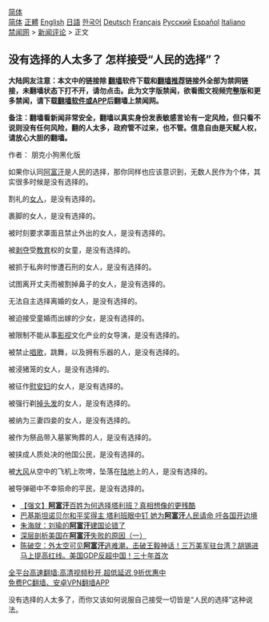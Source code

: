 <!-- 面包屑导航 --> <div class="breadcrumb"><!-- GTranslate: https://gtranslate.io/ -->  <div class="switcher notranslate">  <div class="selected">  <a href="#" onclick="return false;"> 简体</a>  </div>  <div class="option">  <a href="https://www.bannedbook.org" onclick="doGTranslate('zh-CN|zh-CN');jQuery('div.switcher div.selected a').html(jQuery(this).html());return false;" title="简体中文" class="nturl selected"> 简体</a>  <a href="https://www.bannedbook.org/zh-tw/" onclick="doGTranslate('zh-CN|zh-TW');jQuery('div.switcher div.selected a').html(jQuery(this).html());return false;" title="繁體中文" class="nturl"> 正體</a>  <a href="https://www.bannedbook.org/en/" onclick="doGTranslate('zh-CN|en');jQuery('div.switcher div.selected a').html(jQuery(this).html());return false;" title="English" class="nturl"> English</a>  <a href="https://www.bannedbook.org/ja/" onclick="doGTranslate('zh-CN|ja');jQuery('div.switcher div.selected a').html(jQuery(this).html());return false;" title="日本語" class="nturl"> 日語</a>  <a href="https://www.bannedbook.org/ko/" onclick="doGTranslate('zh-CN|ko');jQuery('div.switcher div.selected a').html(jQuery(this).html());return false;" title="한국어" class="nturl"> 한국어</a>  <a href="https://www.bannedbook.org/de/" onclick="doGTranslate('zh-CN|de');jQuery('div.switcher div.selected a').html(jQuery(this).html());return false;" title="Deutsch" class="nturl"> Deutsch</a>  <a href="https://www.bannedbook.org/fr/" onclick="doGTranslate('zh-CN|fr');jQuery('div.switcher div.selected a').html(jQuery(this).html());return false;" title="Français" class="nturl"> Français</a>  <a href="https://www.bannedbook.org/ru/" onclick="doGTranslate('zh-CN|ru');jQuery('div.switcher div.selected a').html(jQuery(this).html());return false;" title="Русский" class="nturl"> Русский</a>  <a href="https://www.bannedbook.org/es/" onclick="doGTranslate('zh-CN|es');jQuery('div.switcher div.selected a').html(jQuery(this).html());return false;" title="Español" class="nturl"> Español</a>  <a href="https://www.bannedbook.org/it/" onclick="doGTranslate('zh-CN|it');jQuery('div.switcher div.selected a').html(jQuery(this).html());return false;" title="Italiano" class="nturl"> Italiano</a>  </div>  </div>      <div class='breadcrumb-sub'><!-- Breadcrumb NavXT 6.3.0 --> <a href="https://www.bannedbook.org/" class="home">禁闻网</a> &gt; <a href="https://www.bannedbook.org/bnews/comments/" class="category">新闻评论</a> &gt; 正文</div></div><h2>没有选择的人太多了 怎样接受“人民的选择”？</h2> <p class="notice"><b>大陆网友注意：本文中的链接除 <a href="https://github.com/bannedbook/fanqiang" >翻墙</a>软件下载和<a href="https://github.com/killgcd/justmysocks/blob/master/README.md">翻墙推荐</a>链接外全部为禁网链接，未翻墙状态下打不开，请勿点击。此为文字版禁闻，欲看图文视频完整版和更多禁闻，请下载<a href="https://github.com/bannedbook/fanqiang">翻墙软件或APP</a>后翻墙上禁闻网。</p><p>备注：翻墙看新闻非常安全，翻墙以真实身份发表敏感言论有一定风险，但只看不说则没有任何风险，翻的人太多，政府管不过来，也不管。信息自由是天赋人权，请放心大胆的翻墙。</b></p>  <div class="entry"> <p>作者： 朋克小狗黑化版</p> <p>如果你认同<a href="https://www.bannedbook.org/bnews/tag/%e9%98%bf%e5%af%8c%e6%b1%97/" class="st_tag internal_tag" rel="tag" title="标签 阿富汗 下的日志">阿富汗</a>是人民的选择，那你同样也应该意识到，无数人民作为个体，其实很多时候是没有选择的。</p> <p>割礼的<a href="https://www.bannedbook.org/bnews/tag/%e5%a5%b3%e4%ba%ba/" class="st_tag internal_tag" rel="tag" title="标签 女人 下的日志">女人</a>，是没有选择的。</p> <p>裹脚的女人，是没有选择的。</p> <p>被时刻要求罩面且禁止外出的女人，是没有选择的。</p>  <p>被<span class='wp_keywordlink'><a href="https://www.bannedbook.org/forum2/topic21.html" title="《剥夺》 黄建民 著" target="_blank">剥夺</a></span>受<a href="https://www.bannedbook.org/bnews/tag/%e6%95%99%e8%82%b2/" class="st_tag internal_tag" rel="tag" title="标签 教育 下的日志">教育</a>权的女童，是没有选择的。</p> <p>被抓于私奔时惨遭石刑的女人，是没有选择的。</p> <p>试图离开丈夫而被割掉鼻子的女人，是没有选择的。</p> <p>无法自主选择离婚的女人，是没有选择的。</p> <p>被迫接受童婚而出嫁的少女，是没有选择的。</p>  <p>被限制不能从事<a href="https://www.bannedbook.org/bnews/tag/%E5%BD%B1%E8%A7%86/" class="st_tag internal_tag" rel="tag" title="标签 影视 下的日志">影视</a>文化产业的女导演，是没有选择的。</p> <p>被禁止<a href="https://www.bannedbook.org/bnews/tag/%E5%94%B1%E6%AD%8C/" class="st_tag internal_tag" rel="tag" title="标签 唱歌 下的日志">唱歌</a>，跳舞，以及拥有乐器的人，是没有选择的。</p> <p>被浸猪笼的女人，是没有选择的。</p> <p>被征作<a href="https://www.bannedbook.org/bnews/tag/%e6%85%b0%e5%ae%89%e5%a6%87/" class="st_tag internal_tag" rel="tag" title="标签 慰安妇 下的日志">慰安妇</a>的女人，是没有选择的。</p> <p>被强行剃<a href="https://www.bannedbook.org/bnews/tag/%E6%8E%89%E5%A4%B4%E5%8F%91/" class="st_tag internal_tag" rel="tag" title="标签 掉头发 下的日志">掉头发</a>的女人，是没有选择的。</p>  <p>被纳为三妻四妾的女人，是没有选择的。</p> <p>被作为祭品带入墓冢殉葬的人，是没有选择的。</p> <p>被挟成人质处决的他国公民，是没有选择的。</p> <p>被<a href="https://www.bannedbook.org/bnews/tag/%E5%A4%A7%E9%A3%8E/" class="st_tag internal_tag" rel="tag" title="标签 大风 下的日志">大风</a>从空中的飞机上吹垮，坠落在<a href="https://www.bannedbook.org/bnews/tag/%E9%99%86%E5%9C%B0/" class="st_tag internal_tag" rel="tag" title="标签 陆地 下的日志">陆地</a>上的人，是没有选择的。</p> <p>被导弹砸中不幸殒命的平民，是没有选择的。</p>  <ul class='op-related-articles' title='相关阅读'> <li><a href='https://www.bannedbook.org/bnews/comments/20210818/1608307.html' target='_blank'>【强文】<b>阿富汗</b>百姓为何选择塔利班？真相想像的更残酷</a></li> <li><a href='https://www.bannedbook.org/bnews/worldnews/20210818/1608302.html' target='_blank'>巴基斯坦诺贝尔和平奖得主 塔利班眼中钉 她为<b>阿富汗</b>人民请命 吁各国开边境</a></li> <li><a href='https://www.bannedbook.org/bnews/baitai/20210818/1608298.html' target='_blank'>朱海就：刘瑜的<b>阿富汗</b>建国论错了</a></li> <li><a href='https://www.bannedbook.org/bnews/bannedvideo/20210818/1608293.html' target='_blank'>深层剖析美国在<b>阿富汗</b>失败的原因（一）</a></li> <li><a href='https://www.bannedbook.org/bnews/bannedvideo/20210818/1608273.html' target='_blank'>陈破空：外太空可见<b>阿富汗</b>逃难潮，击破王毅神话！三万美军驻台湾？胡锡进马上提高红线。美国GDP反超中国！三十年首次</a></li> </ul> <p class="texttj"> <a href="https://github.com/bannedbook/fanqiang/wiki/V2ray%E6%9C%BA%E5%9C%BA" target="_blank">全平台高速翻墙:高清视频秒开,超低延迟,9折优惠中</a><br/> <a href="https://github.com/bannedbook/fanqiang/wiki/%E7%A6%81%E9%97%BB%E7%BD%91%E5%AE%89%E5%8D%93%E7%BF%BB%E5%A2%99%E6%96%B0%E9%97%BBAPP" target="_blank">免费PC翻墙、安卓VPN翻墙APP</a></p><p>没有选择的人太多了，而你又该如何说服自己接受一切皆是“人民的选择”这种说法。</p><a name='sharetosocial'></a>  <div style="margin-bottom:5px;padding-bottom:5px;clear:both"> <div id="archive-pix-1" class="banner-ads"> <!-- AuctionX Display platform tag START --> <div id="26318x728x90x621x_ADSLOT2" clicktrack="%%CLICK_URL_ESC%%"></div> <!-- AuctionX Display platform tag END --> </div> <div id="archive-pix-2" class="banner-ads"> <!-- AuctionX Display platform tag START --> <div id="26315x300x250x621x_ADSLOT2" clicktrack="%%CLICK_URL_ESC%%"></div> <!-- AuctionX Display platform tag END --> </div> </div>  <div id="archive-pix-1" class="banner-ads"> <!-- AuctionX Display platform tag START --> <div id="26318x728x90x621x_ADSLOT3" clicktrack="%%CLICK_URL_ESC%%"></div> <!-- AuctionX Display platform tag END --> </div> </div><!--END ENTRY--> 